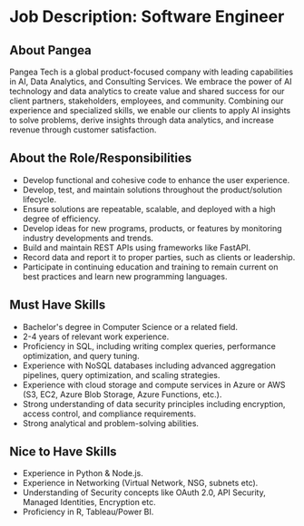 # Job Description: Software Engineer

## About Pangea
Pangea Tech is a global product-focused company with leading capabilities in AI, Data Analytics, and Consulting Services. We embrace the power of AI technology and data analytics to create value and shared success for our client partners, stakeholders, employees, and community. Combining our experience and specialized skills, we enable our clients to apply AI insights to solve problems, derive insights through data analytics, and increase revenue through customer satisfaction.

## About the Role/Responsibilities
*   Develop functional and cohesive code to enhance the user experience.
*   Develop, test, and maintain solutions throughout the product/solution lifecycle.
*   Ensure solutions are repeatable, scalable, and deployed with a high degree of efficiency.
*   Develop ideas for new programs, products, or features by monitoring industry developments and trends.
*   Build and maintain REST APIs using frameworks like FastAPI.
*   Record data and report it to proper parties, such as clients or leadership.
*   Participate in continuing education and training to remain current on best practices and learn new programming languages.

## Must Have Skills
*   Bachelor's degree in Computer Science or a related field.
*   2-4 years of relevant work experience.
*   Proficiency in SQL, including writing complex queries, performance optimization, and query tuning.
*   Experience with NoSQL databases including advanced aggregation pipelines, query optimization, and scaling strategies.
*   Experience with cloud storage and compute services in Azure or AWS (S3, EC2, Azure Blob Storage, Azure Functions, etc.).
*   Strong understanding of data security principles including encryption, access control, and compliance requirements.
*   Strong analytical and problem-solving abilities.

## Nice to Have Skills
*   Experience in Python & Node.js.
*   Experience in Networking (Virtual Network, NSG, subnets etc).
*   Understanding of Security concepts like OAuth 2.0, API Security, Managed Identities, Encryption etc.
*   Proficiency in R, Tableau/Power BI.